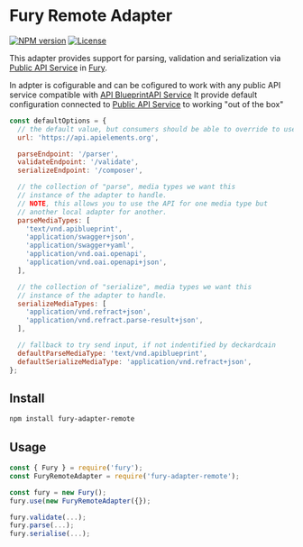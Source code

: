 # Fury Remote Adapter

[![NPM version](https://img.shields.io/npm/v/fury-adapter-remote.svg)](https://www.npmjs.org/package/fury-adapter-remote)
[![License](https://img.shields.io/npm/l/fury-adapter-remote.svg)](https://www.npmjs.org/package/fury-adapter-remote)

This adapter provides support for parsing, validation and serialization via [Public API Service](http://api.apielements.org/) in [Fury](https://github.com/apiaryio/api-elements.js/tree/master/packages/fury).

In adpter is cofigurable and can be cofigured to work with any public API service compatible with [API BlueprintAPI Service](https://apiblueprintapi.docs.apiary.io)
It provide default configuration connected to [Public API Service](http://api.apielements.org/) to working "out of the box"

```js
const defaultOptions = {
  // the default value, but consumers should be able to override to use their own deployment
  url: 'https://api.apielements.org',

  parseEndpoint: '/parser',
  validateEndpoint: '/validate',
  serializeEndpoint: '/composer',

  // the collection of "parse", media types we want this
  // instance of the adapter to handle.
  // NOTE, this allows you to use the API for one media type but
  // another local adapter for another.
  parseMediaTypes: [
    'text/vnd.apiblueprint',
    'application/swagger+json',
    'application/swagger+yaml',
    'application/vnd.oai.openapi',
    'application/vnd.oai.openapi+json',
  ],

  // the collection of "serialize", media types we want this
  // instance of the adapter to handle.
  serializeMediaTypes: [
    'application/vnd.refract+json',
    'application/vnd.refract.parse-result+json',
  ],

  // fallback to try send input, if not indentified by deckardcain
  defaultParseMediaType: 'text/vnd.apiblueprint',
  defaultSerializeMediaType: 'application/vnd.refract+json',
};
```

## Install

```sh
npm install fury-adapter-remote
```

## Usage

```js
const { Fury } = require('fury');
const FuryRemoteAdapter = require('fury-adapter-remote');

const fury = new Fury();
fury.use(new FuryRemoteAdapter({});

fury.validate(...);
fury.parse(...);
fury.serialise(...);
```

